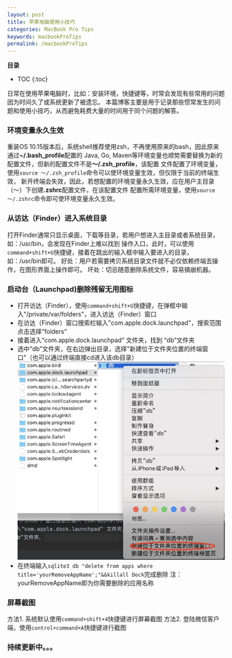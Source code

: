 ```yaml
---
layout: post
title: 苹果电脑使用小技巧
categories: MacBook Pro Tips
keywords: macbookProTips
permalink: /macbookProTips
---
```


**目录**

* TOC
{:toc}

日常在使用苹果电脑时，比如：安装环境，快捷键等，时常会发现有些常用的问题因为时间久了或系统更新了被遗忘。
本篇博客主要是用于记录那些惯常发生的问题和使用小技巧，从而避免耗费大量的时间用于同个问题的解答。

### 环境变量永久生效
重装OS 10.15版本后，系统shell推荐使用zsh，不再使用原来的bash，因此原来通过<b>~/.bash_profile</b>配置的
Java, Go, Maven等环境变量也顺势需要替换为新的配置文件，但新的配置文件不是<b>～/.zsh_profile</b>，该配置
文件配置了环境变量，使用`source ～/.zsh_profile`命令可以使环境变量生效，但仅限于当前的终端生效，
新开终端会失效，因此，若想配置的环境变量永久生效，应在用户主目录（～）下创建<b>.zshrc</b>配置文件，在该配置文件
配置所需环境变量，使用`source ～/.zshrc`命令即可使环境变量永久生效。

### 从访达（Finder）进入系统目录
打开Finder通常只显示桌面，下载等目录，若用户想进入主目录或者系统目录，如：/usr/bin，会发现在Finder上难以找到
操作入口，此时，可以使用`command+shift+G`快捷键，接着在跳出的输入框中输入要进入的目录，如：/usr/bin即可。
好处：用户若需要拷贝系统目录文件就不必仅依赖终端去操作，在图形界面上操作即可。
坏处：切忌随意删除系统文件，容易搞崩机器。

### 启动台（Launchpad)删除残留无用图标
- 打开访达（Finder），使用`command+shift+G`快捷键，在弹框中输入"/private/var/folders"，进入访达（Finder）窗口
- 在访达（Finder）窗口搜索栏输入"com.apple.dock.launchpad"，搜索范围点击选择“folders”
- 接着进入“com.apple.dock.launchpad” 文件夹，找到 “db”文件夹
- 选中“db”文件夹，在右边弹出目录，选择"新建位于文件夹位置的终端窗口"（也可以通过终端直接cd进入该db目录）
![打开指定位置终端窗口](/images/posts/macbookProTips/open_terminal.jpg "打开指定位置终端窗口")
- 在终端输入`sqlite3 db "delete from apps where title='yourRemoveAppName';"&&killall Dock`完成删除
注： yourRemoveAppName即为你需要删除的应用名称

### 屏幕截图
方法1. 系统默认使用`command+shift+4`快捷键进行屏幕截图
方法2. 登陆微信客户端，使用`control+command+A`快捷键进行截图

### 持续更新中。。。

